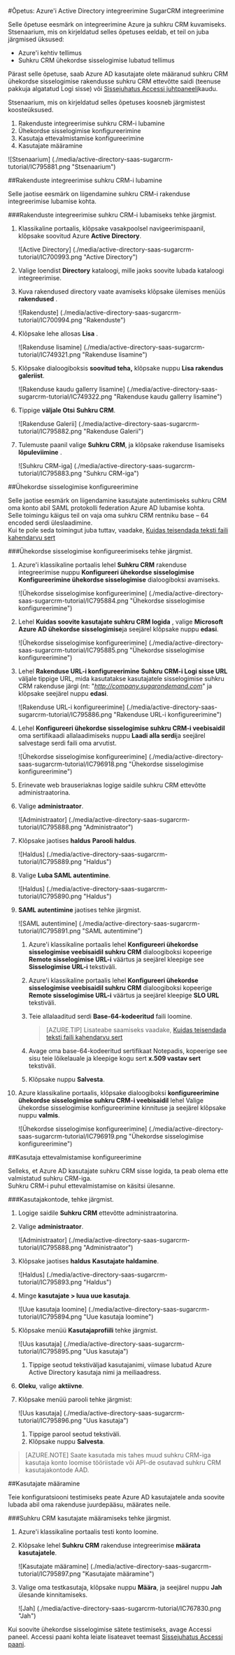 <properties 
    pageTitle="Õpetus: Azure'i Active Directory integreerimine integreerimine SugarCRM | Microsoft Azure'i" 
    description="Saate teada, kuidas lubada ühekordse sisselogimise, automatiseeritud ettevalmistamise ja muud Azure Active Directory SugarCRM kasutamine!" 
    services="active-directory" 
    authors="jeevansd"  
    documentationCenter="na" 
    manager="femila"/>
<tags 
    ms.service="active-directory" 
    ms.devlang="na" 
    ms.topic="article" 
    ms.tgt_pltfrm="na" 
    ms.workload="identity" 
    ms.date="09/11/2016" 
    ms.author="jeedes" />

#<a name="tutorial-azure-active-directory-integration-integration-with-sugarcrm"></a>Õpetus: Azure'i Active Directory integreerimine SugarCRM integreerimine
  
Selle õpetuse eesmärk on integreerimine Azure ja suhkru CRM kuvamiseks.  
Stsenaarium, mis on kirjeldatud selles õpetuses eeldab, et teil on juba järgmised üksused:

-   Azure'i kehtiv tellimus
-   Suhkru CRM ühekordse sisselogimise lubatud tellimus
  
Pärast selle õpetuse, saab Azure AD kasutajate olete määranud suhkru CRM ühekordse sisselogimise rakendusse suhkru CRM ettevõtte saidi (teenuse pakkuja algatatud Logi sisse) või [Sissejuhatus Accessi juhtpaneeli](active-directory-saas-access-panel-introduction.md)kaudu.
  
Stsenaarium, mis on kirjeldatud selles õpetuses koosneb järgmistest koosteüksused.

1.  Rakenduste integreerimise suhkru CRM-i lubamine
2.  Ühekordse sisselogimise konfigureerimine
3.  Kasutaja ettevalmistamise konfigureerimine
4.  Kasutajate määramine

![Stsenaarium] (./media/active-directory-saas-sugarcrm-tutorial/IC795881.png "Stsenaarium")

##<a name="enabling-the-application-integration-for-sugar-crm"></a>Rakenduste integreerimise suhkru CRM-i lubamine
  
Selle jaotise eesmärk on liigendamine suhkru CRM-i rakenduse integreerimise lubamise kohta.

###<a name="to-enable-the-application-integration-for-sugar-crm-perform-the-following-steps"></a>Rakenduste integreerimise suhkru CRM-i lubamiseks tehke järgmist.

1.  Klassikaline portaalis, klõpsake vasakpoolsel navigeerimispaanil, klõpsake soovitud Azure **Active Directory**.

    ![Active Directory] (./media/active-directory-saas-sugarcrm-tutorial/IC700993.png "Active Directory")

2.  Valige loendist **Directory** kataloogi, mille jaoks soovite lubada kataloogi integreerimise.

3.  Kuva rakendused directory vaate avamiseks klõpsake ülemises menüüs **rakendused** .

    ![Rakenduste] (./media/active-directory-saas-sugarcrm-tutorial/IC700994.png "Rakenduste")

4.  Klõpsake lehe allosas **Lisa** .

    ![Rakenduse lisamine] (./media/active-directory-saas-sugarcrm-tutorial/IC749321.png "Rakenduse lisamine")

5.  Klõpsake dialoogiboksis **soovitud teha,** klõpsake nuppu **Lisa rakendus galeriist**.

    ![Rakenduse kaudu gallerry lisamine] (./media/active-directory-saas-sugarcrm-tutorial/IC749322.png "Rakenduse kaudu gallerry lisamine")

6.  Tippige **väljale Otsi** **Suhkru CRM**.

    ![Rakenduse Galerii] (./media/active-directory-saas-sugarcrm-tutorial/IC795882.png "Rakenduse Galerii")

7.  Tulemuste paanil valige **Suhkru CRM**, ja klõpsake rakenduse lisamiseks **lõpuleviimine** .

    ![Suhkru CRM-iga] (./media/active-directory-saas-sugarcrm-tutorial/IC795883.png "Suhkru CRM-iga")

##<a name="configuring-single-sign-on"></a>Ühekordse sisselogimise konfigureerimine
  
Selle jaotise eesmärk on liigendamine kasutajate autentimiseks suhkru CRM oma konto abil SAML protokolli federation Azure AD lubamise kohta.  
Selle toimingu käigus teil on vaja oma suhkru CRM rentniku base – 64 encoded serdi üleslaadimine.  
Kui te pole seda toimingut juba tuttav, vaadake, [Kuidas teisendada teksti faili kahendarvu sert](http://youtu.be/PlgrzUZ-Y1o)

###<a name="to-configure-single-sign-on-perform-the-following-steps"></a>Ühekordse sisselogimise konfigureerimiseks tehke järgmist.

1.  Azure'i klassikaline portaalis lehel **Suhkru CRM** rakenduse integreerimise nuppu **Konfigureeri ühekordse sisselogimise** **Konfigureerimine ühekordse sisselogimise** dialoogiboksi avamiseks.

    ![Ühekordse sisselogimise konfigureerimine] (./media/active-directory-saas-sugarcrm-tutorial/IC795884.png "Ühekordse sisselogimise konfigureerimine")

2.  Lehel **Kuidas soovite kasutajate suhkru CRM logida** , valige **Microsoft Azure AD ühekordse sisselogimise**ja seejärel klõpsake nuppu **edasi**.

    ![Ühekordse sisselogimise konfigureerimine] (./media/active-directory-saas-sugarcrm-tutorial/IC795885.png "Ühekordse sisselogimise konfigureerimine")

3.  Lehel **Rakenduse URL-i konfigureerimine** **Suhkru CRM-i Logi sisse URL** väljale tippige URL, mida kasutatakse kasutajatele sisselogimise suhkru CRM rakenduse järgi (nt: "*http://company.sugarondemand.com*" ja klõpsake seejärel nuppu **edasi**.

    ![Rakenduse URL-i konfigureerimine] (./media/active-directory-saas-sugarcrm-tutorial/IC795886.png "Rakenduse URL-i konfigureerimine")

4.  Lehel **Konfigureeri ühekordse sisselogimise suhkru CRM-i veebisaidil** oma sertifikaadi allalaadimiseks nuppu **Laadi alla serdi**ja seejärel salvestage serdi faili oma arvutist.

    ![Ühekordse sisselogimise konfigureerimine] (./media/active-directory-saas-sugarcrm-tutorial/IC796918.png "Ühekordse sisselogimise konfigureerimine")

5.  Erinevate web brauseriaknas logige saidile suhkru CRM ettevõtte administraatorina.

6.  Valige **administraator**.

    ![Administraator] (./media/active-directory-saas-sugarcrm-tutorial/IC795888.png "Administraator")

7.  Klõpsake jaotises **haldus** **Parooli haldus**.

    ![Haldus] (./media/active-directory-saas-sugarcrm-tutorial/IC795889.png "Haldus")

8.  Valige **Luba SAML autentimine**.

    ![Haldus] (./media/active-directory-saas-sugarcrm-tutorial/IC795890.png "Haldus")

9.  **SAML autentimine** jaotises tehke järgmist.

    ![SAML autentimine] (./media/active-directory-saas-sugarcrm-tutorial/IC795891.png "SAML autentimine")

    1.  Azure'i klassikaline portaalis lehel **Konfigureeri ühekordse sisselogimise veebisaidil suhkru CRM** dialoogiboksi kopeerige **Remote sisselogimise URL-i** väärtus ja seejärel kleepige see **Sisselogimise URL-i** tekstiväli.
    2.  Azure'i klassikaline portaalis lehel **Konfigureeri ühekordse sisselogimise veebisaidil suhkru CRM** dialoogiboksi kopeerige **Remote sisselogimise URL-i** väärtus ja seejärel kleepige **SLO URL** tekstiväli.
    3.  Teie allalaaditud serdi **Base-64-kodeeritud** faili loomine.

        >[AZURE.TIP] Lisateabe saamiseks vaadake, [Kuidas teisendada teksti faili kahendarvu sert](http://youtu.be/PlgrzUZ-Y1o)

    4.  Avage oma base-64-kodeeritud sertifikaat Notepadis, kopeerige see sisu teie lõikelauale ja kleepige kogu sert **x.509 vastav sert** tekstiväli.
    5.  Klõpsake nuppu **Salvesta**.

10. Azure klassikaline portaalis, klõpsake dialoogiboksi **konfigureerimine ühekordse sisselogimise suhkru CRM-i veebisaidil** lehel Valige ühekordse sisselogimise konfigureerimine kinnituse ja seejärel klõpsake nuppu **valmis**.

    ![Ühekordse sisselogimise konfigureerimine] (./media/active-directory-saas-sugarcrm-tutorial/IC796919.png "Ühekordse sisselogimise konfigureerimine")

##<a name="configuring-user-provisioning"></a>Kasutaja ettevalmistamise konfigureerimine
  
Selleks, et Azure AD kasutajate suhkru CRM sisse logida, ta peab olema ette valmistatud suhkru CRM-iga.  
Suhkru CRM-i puhul ettevalmistamise on käsitsi ülesanne.

###<a name="to-provision-a-user-accounts-perform-the-following-steps"></a>Kasutajakontode, tehke järgmist.

1.  Logige saidile **Suhkru CRM** ettevõtte administraatorina.

2.  Valige **administraator**.

    ![Administraator] (./media/active-directory-saas-sugarcrm-tutorial/IC795888.png "Administraator")

3.  Klõpsake jaotises **haldus** **Kasutajate haldamine**.

    ![Haldus] (./media/active-directory-saas-sugarcrm-tutorial/IC795893.png "Haldus")

4.  Minge **kasutajate \> luua uue kasutaja**.

    ![Uue kasutaja loomine] (./media/active-directory-saas-sugarcrm-tutorial/IC795894.png "Uue kasutaja loomine")

5.  Klõpsake menüü **Kasutajaprofiili** tehke järgmist.

    ![Uus kasutaja] (./media/active-directory-saas-sugarcrm-tutorial/IC795895.png "Uus kasutaja")

    1.  Tippige seotud tekstiväljad kasutajanimi, viimase lubatud Azure Active Directory kasutaja nimi ja meiliaadress.

6.  **Oleku**, valige **aktiivne**.

7.  Klõpsake menüü parooli tehke järgmist:

    ![Uus kasutaja] (./media/active-directory-saas-sugarcrm-tutorial/IC795896.png "Uus kasutaja")

    1.  Tippige parool seotud tekstiväli.
    2.  Klõpsake nuppu **Salvesta**.

>[AZURE.NOTE] Saate kasutada mis tahes muud suhkru CRM-iga kasutaja konto loomise tööriistade või API-de osutavad suhkru CRM kasutajakontode AAD.

##<a name="assigning-users"></a>Kasutajate määramine
  
Teie konfiguratsiooni testimiseks peate Azure AD kasutajatele anda soovite lubada abil oma rakenduse juurdepääsu, määrates neile.

###<a name="to-assign-users-to-sugar-crm-perform-the-following-steps"></a>Suhkru CRM kasutajate määramiseks tehke järgmist.

1.  Azure'i klassikaline portaalis testi konto loomine.

2.  Klõpsake lehel **Suhkru CRM** rakenduse integreerimise **määrata kasutajatele**.

    ![Kasutajate määramine] (./media/active-directory-saas-sugarcrm-tutorial/IC795897.png "Kasutajate määramine")

3.  Valige oma testkasutaja, klõpsake nuppu **Määra**, ja seejärel nuppu **Jah** ülesande kinnitamiseks.

    ![Jah] (./media/active-directory-saas-sugarcrm-tutorial/IC767830.png "Jah")
  
Kui soovite ühekordse sisselogimise sätete testimiseks, avage Accessi paneel. Accessi paani kohta leiate lisateavet teemast [Sissejuhatus Accessi paani](active-directory-saas-access-panel-introduction.md).